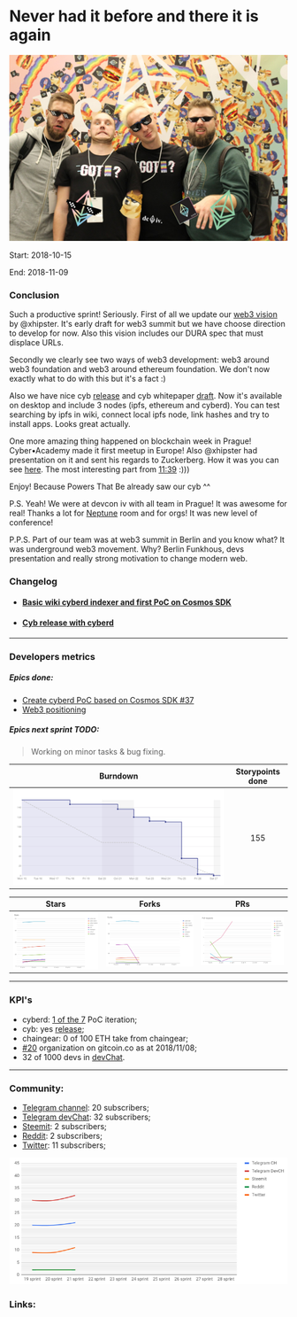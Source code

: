 # Never had it before and there it is again

![dc_iv](pic-21.jpg)

Start: 2018-10-15

End: 2018-11-09

### Сonclusion

Such a productive sprint! Seriously. First of all we update our [web3 vision](https://github.com/cybercongress/cyb/blob/master/docs/web3-vision.md) by @xhipster. It's early draft for web3 summit but we have choose direction to develop for now. Also this vision includes our DURA spec that must displace URLs.

Secondly we clearly see two ways of web3 development: web3 around web3 foundation and web3 around ethereum foundation. We don't now exactly what to do with this but it's a fact :)

Also we have nice cyb [release](https://github.com/cybercongress/cyb/releases/tag/v0.0.22) and cyb whitepaper [draft](https://github.com/cybercongress/cyb/blob/master/docs/cyb.md). Now it's available on desktop and include 3 nodes (ipfs, ethereum and cyberd). You can test searching by ipfs in wiki, connect local ipfs node, link hashes and try to install apps. Looks great actually.

One more amazing thing happened on blockchain week in Prague! Cyber•Academy made it first meetup in Europe! Also @xhipster had presentation on it and sent his regards to Zuckerberg.
How it was you can see [here](https://www.youtube.com/watch?v=sjwdvdbosNg). The most interesting part from [11:39](https://youtu.be/sjwdvdbosNg?t=699) :)))


Enjoy! Because Powers That Be already saw our cyb ^^

P.S. Yeah! We were at devcon iv with all team in Prague! It was awesome for real! Thanks a lot for [Neptune](https://www.laurainserra.com/) room and for orgs! It was new level of conference!

P.P.S. Part of our team was at web3 summit in Berlin and you know what? It was underground web3 movement. Why? Berlin Funkhous, devs presentation and really strong motivation to change modern web.


### Changelog
 - #### [Basic wiki cyberd indexer and first PoC on Cosmos SDK](https://github.com/cybercongress/cyberd/blob/master/CHANGELOG.md#007-2018-10-25)
 - #### [Cyb release with cyberd](https://github.com/cybercongress/cyb/releases/tag/v0.0.22)

 ---
### Developers metrics
##### Epics done:
- [Create cyberd PoC based on Cosmos SDK #37](https://github.com/cybercongress/cyberd/issues/37)
- [Web3 positioning](https://github.com/cybercongress/cyb/issues/55)

##### Epics next sprint TODO:
>Working on minor tasks & bug fixing.


Burndown | Storypoints done
:---: | :---:
![burndown-report](BD-report-sprint-21.png) | 155

Stars | Forks | PRs
:---: | :---: |:---:
![stars](chart-stars-21.png) | ![forks](chart-forks-21.png) | ![PRs](chart-PR-21.png)

---

### KPI's
- cyberd: [1 of the 7](https://github.com/cybercongress/cyberd/blob/master/CHANGELOG.md#007-2018-10-25) PoC iteration;
- cyb: yes [release](https://github.com/cybercongress/cyb/releases/tag/0.0.22);
- chaingear: 0 of 100 ETH take from chaingear;
- [#20](https://gitcoin.co/profile/cybercongress) organization on gitcoin.co as at 2018/11/08;
- 32 of 1000 devs in [devChat](https://t.me/fuckgoogle).

---

### Community:

- [Telegram channel](https://t.me/cybercongress): 20 subscribers;
- [Telegram devChat](https://t.me/fuckgoogle): 32 subscribers;
- [Steemit](https://steemit.com/@cybercongress): 2 subscribers;
- [Reddit](https://www.reddit.com/r/cybercongress): 2 subscribers;
- [Twitter](https://twitter.com/cyber_devs): 11 subscribers;

![community report](chart-community-sprint-21.png)

### Links:
